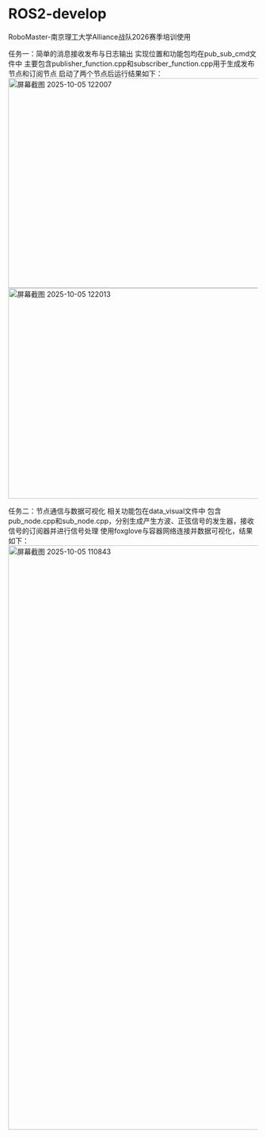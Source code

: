 # ROS2-develop

RoboMaster-南京理工大学Alliance战队2026赛季培训使用

任务一：简单的消息接收发布与日志输出
实现位置和功能包均在pub_sub_cmd文件中
主要包含publisher_function.cpp和subscriber_function.cpp用于生成发布节点和订阅节点
启动了两个节点后运行结果如下：
<img width="1345" height="423" alt="屏幕截图 2025-10-05 122007" src="https://github.com/user-attachments/assets/c0ba6f60-15b5-4a23-950e-64c32124443c" />
<img width="1340" height="425" alt="屏幕截图 2025-10-05 122013" src="https://github.com/user-attachments/assets/59f3c86f-c9af-4c4a-816e-0303ae7d1311" />



任务二：节点通信与数据可视化
相关功能包在data_visual文件中
包含pub_node.cpp和sub_node.cpp，分别生成产生方波、正弦信号的发生器，接收信号的订阅器并进行信号处理
使用foxglove与容器网络连接并数据可视化，结果如下：
<img width="1795" height="1178" alt="屏幕截图 2025-10-05 110843" src="https://github.com/user-attachments/assets/e9d80dc6-31e3-48fb-8903-b2408a47edf0" />

